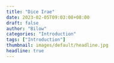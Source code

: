 ```yaml
---
title: "Dice Irae"
date: 2023-02-05T09:03:08+08:00
draft: false
author: "Bilow"
categories: "Introduction"
tags: ["Introduction"]
thumbnail: images/default/headline.jpg
headline: true
---
```




<!--more-->

